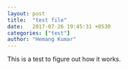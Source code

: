 ```yaml
---
layout: post
title:  "test file"
date:   2017-07-26 19:45:31 +0530
categories: ["test"]
author: "Hemang Kumar"
---
```


This is a test to figure out how it works.
